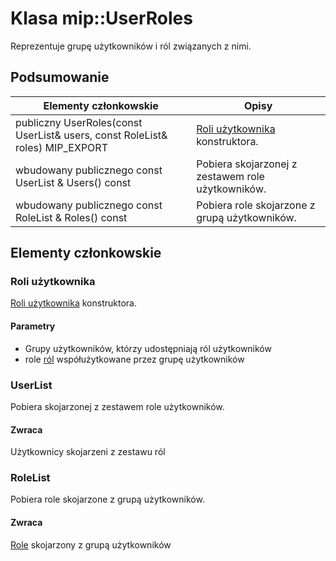 # <a name="class-mipuserroles"></a>Klasa mip::UserRoles 
Reprezentuje grupę użytkowników i ról związanych z nimi.
  
## <a name="summary"></a>Podsumowanie
 Elementy członkowskie                        | Opisy                                
--------------------------------|---------------------------------------------
publiczny UserRoles(const UserList& users, const RoleList& roles) MIP_EXPORT  |  [Roli użytkownika](#classmip_1_1_user_roles) konstruktora.
wbudowany publicznego const UserList & Users() const  |  Pobiera skojarzonej z zestawem role użytkowników.
wbudowany publicznego const RoleList & Roles() const  |  Pobiera role skojarzone z grupą użytkowników.
  
## <a name="members"></a>Elementy członkowskie
  
### <a name="userroles"></a>Roli użytkownika
[Roli użytkownika](#classmip_1_1_user_roles) konstruktora.
  
#### <a name="parameters"></a>Parametry
* Grupy użytkowników, którzy udostępniają ról użytkowników 
* role [ról](#classmip_1_1_roles) współużytkowane przez grupę użytkowników
  
### <a name="userlist"></a>UserList
Pobiera skojarzonej z zestawem role użytkowników.
  
#### <a name="returns"></a>Zwraca
Użytkownicy skojarzeni z zestawu ról
  
### <a name="rolelist"></a>RoleList
Pobiera role skojarzone z grupą użytkowników.
  
#### <a name="returns"></a>Zwraca
[Role](#classmip_1_1_roles) skojarzony z grupą użytkowników